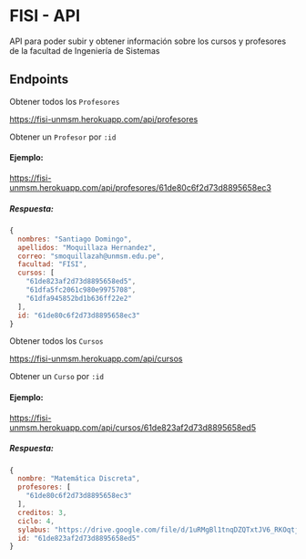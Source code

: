 # FISI - API 
API para poder subir y obtener información sobre los cursos y profesores de la facultad de Ingeniería de Sistemas

## Endpoints

Obtener todos los `Profesores`

<https://fisi-unmsm.herokuapp.com/api/profesores>

Obtener un `Profesor` por `:id`

#### Ejemplo: 

<https://fisi-unmsm.herokuapp.com/api/profesores/61de80c6f2d73d8895658ec3>

##### Respuesta:

```js
{
  nombres: "Santiago Domingo",
  apellidos: "Moquillaza Hernandez",
  correo: "smoquillazah@unmsm.edu.pe",
  facultad: "FISI",
  cursos: [
    "61de823af2d73d8895658ed5",
    "61dfa5fc2061c980e9975708",
    "61dfa945852bd1b636ff22e2"
  ],
  id: "61de80c6f2d73d8895658ec3"
}
```

Obtener todos los `Cursos`

<https://fisi-unmsm.herokuapp.com/api/cursos>

Obtener un `Curso` por `:id`

#### Ejemplo: 

<https://fisi-unmsm.herokuapp.com/api/cursos/61de823af2d73d8895658ed5>

##### Respuesta:

```js
{
  nombre: "Matemática Discreta",
  profesores: [
    "61de80c6f2d73d8895658ec3"
  ],
  creditos: 3,
  ciclo: 4,
  sylabus: "https://drive.google.com/file/d/1uRMgBl1tnqDZQTxtJV6_RKOqtj0iwSAP&export=download",
  id: "61de823af2d73d8895658ed5"
}
```
